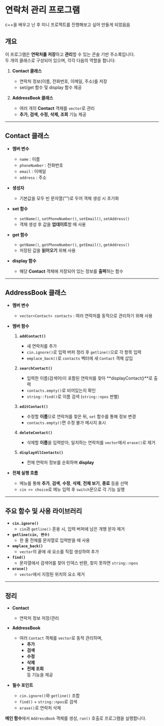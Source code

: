 # 연락처 관리 프로그램
c++을 배우고 난 후 미니 프로젝트를 진행해보고 싶어 만들게 되었음음

## 개요
이 프로그램은 **연락처를 저장**하고 **관리**할 수 있는 콘솔 기반 주소록입니다.  
두 개의 클래스로 구성되어 있으며, 각각 다음의 역할을 합니다:

1. **Contact 클래스**  
   - 연락처 정보(이름, 전화번호, 이메일, 주소)를 저장  
   - set/get 함수 및 display 함수 제공  

2. **AddressBook 클래스**  
   - 여러 개의 **Contact** 객체를 `vector`로 관리  
   - **추가, 검색, 수정, 삭제, 조회** 기능 제공

---

## Contact 클래스

- **멤버 변수**
  - `name` : 이름  
  - `phoneNumber` : 전화번호  
  - `email` : 이메일  
  - `address` : 주소  

- **생성자**  
  - 기본값을 모두 빈 문자열("")로 두어 객체 생성 시 초기화  

- **set 함수**  
  - `setName()`, `setPhoneNumber()`, `setEmail()`, `setAddress()`  
  - 객체 생성 후 값을 **업데이트**할 때 사용  

- **get 함수**  
  - `getName()`, `getPhoneNumber()`, `getEmail()`, `getAddress()`  
  - 저장된 값을 **읽어오기** 위해 사용  

- **display 함수**  
  - 해당 **Contact** 객체에 저장되어 있는 정보를 **출력**하는 함수  

---

## AddressBook 클래스

- **멤버 변수**
  - `vector<Contact> contacts` : 여러 연락처를 동적으로 관리하기 위해 사용

- **멤버 함수**

  1. **`addContact()`**  
     - 새 연락처를 추가  
     - `cin.ignore()`로 입력 버퍼 정리 후 `getline()`으로 각 항목 입력  
     - `emplace_back()`로 `contacts` 벡터에 새 `Contact` 객체 삽입  

  2. **`searchContact()`**  
     - 입력한 이름(검색어)이 포함된 연락처를 찾아 **displayContact()**로 출력  
     - `contacts.empty()`로 비어있는지 확인  
     - `string::find()`로 이름 검색 (`string::npos` 판별)  

  3. **`editContact()`**  
     - 수정할 **이름**으로 연락처를 찾은 뒤, `set` 함수를 통해 정보 변경  
     - `contacts.empty()`면 수정 불가 메시지 표시  

  4. **`deleteContact()`**  
     - 삭제할 **이름**을 입력받아, 일치하는 연락처를 `vector`에서 `erase()`로 제거  

  5. **`displayAllContacts()`**  
     - 전체 연락처 정보를 순회하며 **display**  

- **전체 실행 흐름**  
  - 메뉴를 통해 **추가**, **검색**, **수정**, **삭제**, **전체 보기**, **종료** 등을 선택  
  - `cin >> choice`로 메뉴 입력 후 `switch`문으로 각 기능 실행  

---

## 주요 함수 및 사용 라이브러리

- **`cin.ignore()`**  
  - `cin`과 `getline()` 혼용 시, 입력 버퍼에 남은 개행 문자 제거  
- **`getline(cin, 변수)`**  
  - 한 줄 전체를 문자열로 입력받을 때 사용  
- **`emplace_back()`**  
  - `vector`의 끝에 새 요소를 직접 생성하여 추가  
- **`find()`**  
  - 문자열에서 검색어를 찾아 인덱스 반환, 찾지 못하면 `string::npos`  
- **`erase()`**  
  - `vector`에서 지정된 위치의 요소 제거  

---

## 정리

- **Contact**  
  - 연락처 정보 저장/관리  
- **AddressBook**  
  - 여러 `Contact` 객체를 `vector`로 동적 관리하며,  
    - **추가**  
    - **검색**  
    - **수정**  
    - **삭제**  
    - **전체 조회**  
    등 기능을 제공  

- **필수 포인트**  
  - `cin.ignore()`와 `getline()` 조합  
  - `find()` + `string::npos`로 검색  
  - `erase()`로 연락처 삭제  

**메인 함수**에서 `AddressBook` 객체를 생성, `run()` 호출로 프로그램을 실행합니다.  
